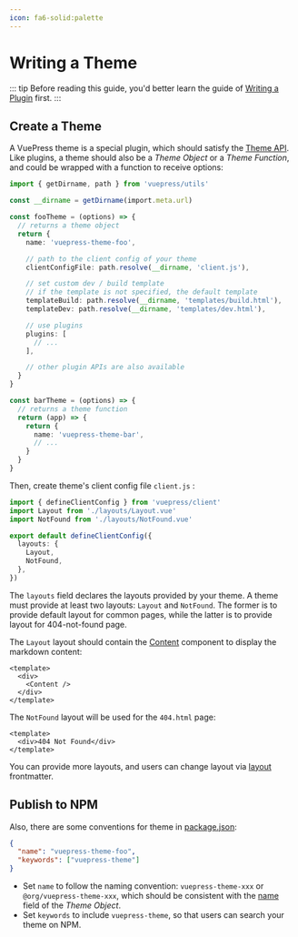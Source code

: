 ```yaml
---
icon: fa6-solid:palette
---
```


# Writing a Theme

::: tip
Before reading this guide, you'd better learn the guide of [Writing a Plugin](./plugin.md) first.
:::

## Create a Theme

A VuePress theme is a special plugin, which should satisfy the [Theme API](../reference/theme-api.md). Like plugins, a theme should also be a _Theme Object_ or a _Theme Function_, and could be wrapped with a function to receive options:

```ts
import { getDirname, path } from 'vuepress/utils'

const __dirname = getDirname(import.meta.url)

const fooTheme = (options) => {
  // returns a theme object
  return {
    name: 'vuepress-theme-foo',

    // path to the client config of your theme
    clientConfigFile: path.resolve(__dirname, 'client.js'),

    // set custom dev / build template
    // if the template is not specified, the default template
    templateBuild: path.resolve(__dirname, 'templates/build.html'),
    templateDev: path.resolve(__dirname, 'templates/dev.html'),

    // use plugins
    plugins: [
      // ...
    ],

    // other plugin APIs are also available
  }
}

const barTheme = (options) => {
  // returns a theme function
  return (app) => {
    return {
      name: 'vuepress-theme-bar',
      // ...
    }
  }
}
```

Then, create theme's client config file `client.js` :

```ts
import { defineClientConfig } from 'vuepress/client'
import Layout from './layouts/Layout.vue'
import NotFound from './layouts/NotFound.vue'

export default defineClientConfig({
  layouts: {
    Layout,
    NotFound,
  },
})
```

The `layouts` field declares the layouts provided by your theme. A theme must provide at least two layouts: `Layout` and `NotFound`. The former is to provide default layout for common pages, while the latter is to provide layout for 404-not-found page.

The `Layout` layout should contain the [Content](../reference/components.md#content) component to display the markdown content:

```vue
<template>
  <div>
    <Content />
  </div>
</template>
```

The `NotFound` layout will be used for the `404.html` page:

```vue
<template>
  <div>404 Not Found</div>
</template>
```

You can provide more layouts, and users can change layout via [layout](../reference/frontmatter.md#layout) frontmatter.

## Publish to NPM

Also, there are some conventions for theme in [package.json](https://docs.npmjs.com/cli/v8/configuring-npm/package-json):

```json
{
  "name": "vuepress-theme-foo",
  "keywords": ["vuepress-theme"]
}
```

- Set `name` to follow the naming convention: `vuepress-theme-xxx` or `@org/vuepress-theme-xxx`, which should be consistent with the [name](../reference/theme-api.md#name) field of the _Theme Object_.
- Set `keywords` to include `vuepress-theme`, so that users can search your theme on NPM.
